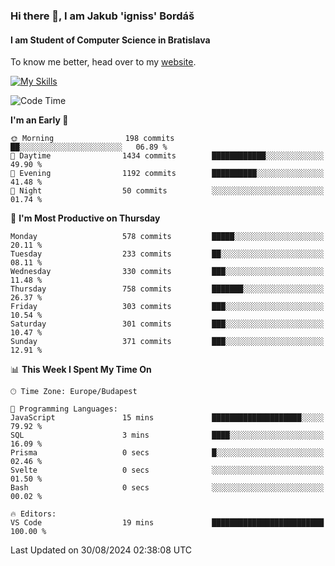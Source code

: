 ### Hi there 👋, I am Jakub 'igniss' Bordáš

#### I am Student of Computer Science in Bratislava
To know me better, head over to my [website](https://bordas.sk).

[![My Skills](https://skillicons.dev/icons?i=js,html,css,figma,svelte,java,kotlin,python,postgresql,typescript,nest,nodejs)](https://bordas.sk)


<!--START_SECTION:waka-->
![Code Time](http://img.shields.io/badge/Code%20Time-1%2C496%20hrs%2039%20mins-blue)

**I'm an Early 🐤** 

```text
🌞 Morning                198 commits         ██░░░░░░░░░░░░░░░░░░░░░░░   06.89 % 
🌆 Daytime                1434 commits        ████████████░░░░░░░░░░░░░   49.90 % 
🌃 Evening                1192 commits        ██████████░░░░░░░░░░░░░░░   41.48 % 
🌙 Night                  50 commits          ░░░░░░░░░░░░░░░░░░░░░░░░░   01.74 % 
```
📅 **I'm Most Productive on Thursday** 

```text
Monday                   578 commits         █████░░░░░░░░░░░░░░░░░░░░   20.11 % 
Tuesday                  233 commits         ██░░░░░░░░░░░░░░░░░░░░░░░   08.11 % 
Wednesday                330 commits         ███░░░░░░░░░░░░░░░░░░░░░░   11.48 % 
Thursday                 758 commits         ███████░░░░░░░░░░░░░░░░░░   26.37 % 
Friday                   303 commits         ███░░░░░░░░░░░░░░░░░░░░░░   10.54 % 
Saturday                 301 commits         ███░░░░░░░░░░░░░░░░░░░░░░   10.47 % 
Sunday                   371 commits         ███░░░░░░░░░░░░░░░░░░░░░░   12.91 % 
```


📊 **This Week I Spent My Time On** 

```text
🕑︎ Time Zone: Europe/Budapest

💬 Programming Languages: 
JavaScript               15 mins             ████████████████████░░░░░   79.92 % 
SQL                      3 mins              ████░░░░░░░░░░░░░░░░░░░░░   16.09 % 
Prisma                   0 secs              █░░░░░░░░░░░░░░░░░░░░░░░░   02.46 % 
Svelte                   0 secs              ░░░░░░░░░░░░░░░░░░░░░░░░░   01.50 % 
Bash                     0 secs              ░░░░░░░░░░░░░░░░░░░░░░░░░   00.02 % 

🔥 Editors: 
VS Code                  19 mins             █████████████████████████   100.00 % 
```


 Last Updated on 30/08/2024 02:38:08 UTC
<!--END_SECTION:waka-->
